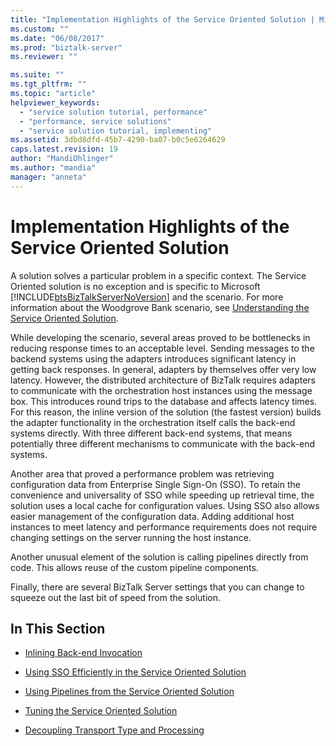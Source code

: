 ```yaml
---
title: "Implementation Highlights of the Service Oriented Solution | Microsoft Docs"
ms.custom: ""
ms.date: "06/08/2017"
ms.prod: "biztalk-server"
ms.reviewer: ""

ms.suite: ""
ms.tgt_pltfrm: ""
ms.topic: "article"
helpviewer_keywords: 
  - "service solution tutorial, performance"
  - "performance, service solutions"
  - "service solution tutorial, implementing"
ms.assetid: 3dbd8dfd-45b7-4290-ba07-b0c5e6264629
caps.latest.revision: 19
author: "MandiOhlinger"
ms.author: "mandia"
manager: "anneta"
---
```

# Implementation Highlights of the Service Oriented Solution
A solution solves a particular problem in a specific context. The Service Oriented solution is no exception and is specific to Microsoft [!INCLUDE[btsBizTalkServerNoVersion](../includes/btsbiztalkservernoversion-md.md)] and the scenario. For more information about the Woodgrove Bank scenario, see [Understanding the Service Oriented Solution](../core/understanding-the-service-oriented-solution.md).  
  
 While developing the scenario, several areas proved to be bottlenecks in reducing response times to an acceptable level. Sending messages to the backend systems using the adapters introduces significant latency in getting back responses. In general, adapters by themselves offer very low latency. However, the distributed architecture of BizTalk requires adapters to communicate with the orchestration host instances using the message box. This introduces round trips to the database and affects latency times. For this reason, the inline version of the solution (the fastest version) builds the adapter functionality in the orchestration itself calls the back-end systems directly. With three different back-end systems, that means potentially three different mechanisms to communicate with the back-end systems.  
  
 Another area that proved a performance problem was retrieving configuration data from Enterprise Single Sign-On (SSO). To retain the convenience and universality of SSO while speeding up retrieval time, the solution uses a local cache for configuration values. Using SSO also allows easier management of the configuration data. Adding additional host instances to meet latency and performance requirements does not require changing settings on the server running the host instance.  
  
 Another unusual element of the solution is calling pipelines directly from code. This allows reuse of the custom pipeline components.  
  
 Finally, there are several BizTalk Server settings that you can change to squeeze out the last bit of speed from the solution.  
  
## In This Section  
  
-   [Inlining Back-end Invocation](../core/inlining-back-end-invocation.md)  
  
-   [Using SSO Efficiently in the Service Oriented Solution](../core/using-sso-efficiently-in-the-service-oriented-solution.md)  
  
-   [Using Pipelines from the Service Oriented Solution](../core/using-pipelines-from-the-service-oriented-solution.md)  
  
-   [Tuning the Service Oriented Solution](../core/tuning-the-service-oriented-solution.md)  
  
-   [Decoupling Transport Type and Processing](../core/decoupling-transport-type-and-processing.md)